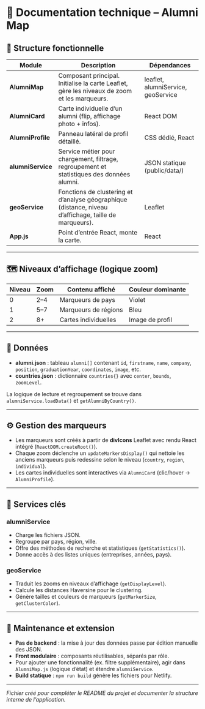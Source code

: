 # 🧠 Documentation technique – Alumni Map

## 🔧 Structure fonctionnelle

| Module | Description | Dépendances |
|---------|--------------|-------------|
| **AlumniMap** | Composant principal. Initialise la carte Leaflet, gère les niveaux de zoom et les marqueurs. | leaflet, alumniService, geoService |
| **AlumniCard** | Carte individuelle d’un alumni (flip, affichage photo + infos). | React DOM |
| **AlumniProfile** | Panneau latéral de profil détaillé. | CSS dédié, React |
| **alumniService** | Service métier pour chargement, filtrage, regroupement et statistiques des données alumni. | JSON statique (public/data/) |
| **geoService** | Fonctions de clustering et d’analyse géographique (distance, niveau d’affichage, taille de marqueurs). | Leaflet |
| **App.js** | Point d’entrée React, monte la carte. | React |

---

## 🗺️ Niveaux d’affichage (logique zoom)

| Niveau | Zoom | Contenu affiché | Couleur dominante |
|--------|------|----------------|-------------------|
| 0 | 2–4 | Marqueurs de pays | Violet |
| 1 | 5–7 | Marqueurs de régions | Bleu |
| 2 | 8+ | Cartes individuelles | Image de profil |

---

## 🧮 Données

- **alumni.json** : tableau `alumni[]` contenant `id`, `firstname`, `name`, `company`, `position`, `graduationYear`, `coordinates`, `image`, etc.
- **countries.json** : dictionnaire `countries{}` avec `center`, `bounds`, `zoomLevel`.

La logique de lecture et regroupement se trouve dans `alumniService.loadData()` et `getAlumniByCountry()`.

---

## ⚙️ Gestion des marqueurs

- Les marqueurs sont créés à partir de **divIcons** Leaflet avec rendu React intégré (`ReactDOM.createRoot()`).
- Chaque zoom déclenche un `updateMarkersDisplay()` qui nettoie les anciens marqueurs puis redessine selon le niveau (`country`, `region`, `individual`).
- Les cartes individuelles sont interactives via `AlumniCard` (clic/hover → `AlumniProfile`).

---

## 🧭 Services clés

### alumniService

- Charge les fichiers JSON.
- Regroupe par pays, région, ville.
- Offre des méthodes de recherche et statistiques (`getStatistics()`).
- Donne accès à des listes uniques (entreprises, années, pays).

### geoService

- Traduit les zooms en niveaux d’affichage (`getDisplayLevel`).
- Calcule les distances Haversine pour le clustering.
- Génère tailles et couleurs de marqueurs (`getMarkerSize`, `getClusterColor`).

---

## 🧰 Maintenance et extension

- **Pas de backend** : la mise à jour des données passe par édition manuelle des JSON.
- **Front modulaire** : composants réutilisables, séparés par rôle.
- Pour ajouter une fonctionnalité (ex. filtre supplémentaire), agir dans `AlumniMap.js` (logique d’état) et étendre `alumniService`.
- **Build statique** : `npm run build` génère les fichiers pour Netlify.

---

_Fichier créé pour compléter le README du projet et documenter la structure interne de l’application._

